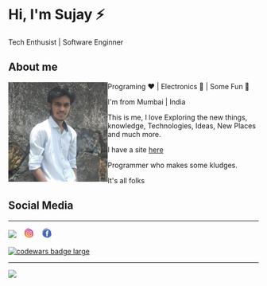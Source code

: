 
# Hi, I'm Sujay ⚡

Tech Enthusist | Software Enginner

## About me
<p>
  <img width="200" alt="hello!" align="left" src="img/sujay.png">
</p>

Programing ❤️ | Electronics 💙 | Some Fun 💚

I'm from Mumbai | India

This is me, I love Exploring the new things, knowledge, Technologies, Ideas, New Places and much more.

I have a site [here](https://alaspuresujay.github.io)

Programmer who makes some kludges.

It's all folks

## Social Media
<hr>
<p>
<a href="https://in.linkedin.com/in/alaspuresujay"><img height="20" src="https://camo.githubusercontent.com/a25943975d6716ea349a4e41c4f05c027dc6da74/68747470733a2f2f696d672e736869656c64732e696f2f747769747465722f75726c3f636f6c6f723d253233303037326231266c6162656c3d636f6e6e656374266c6f676f3d6c696e6b6564696e266c6f676f436f6c6f723d253233303037326231267374796c653d666c61742d7371756172652675726c3d68747470732533412532462532467777772e6c696e6b6564696e2e636f6d253246696e253246616c656a616e64726f2d72616d6972657a2d63696365726f73253246"></a> &nbsp;&nbsp;
<a href="https://www.instagram.com/alaspuresujay"><img height="20" src="img/insta.png"></a> &nbsp;&nbsp;
<a href="http://facebook.com/alaspuresujay"><img height="20" src="img/fb.png"></a></p>
<a target="_blank" href="https://www.codewars.com/users/alaspuresujay"><img align="center" src="https://www.codewars.com/users/alaspuresujay/badges/large" alt="codewars badge large" /></a>
<br>
<hr>
<img src="https://raw.githubusercontent.com/omidnikrah/profile-activity-generator/master/demo.png"></img>

